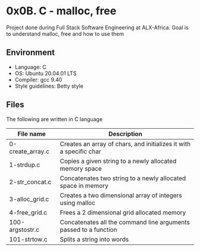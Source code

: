# 0x0B. C - malloc, free
Project done during Full Stack Software Engineering at ALX-Africa. Goal is to understand malloc, free and how to use them

## Environment
* Language: C
* OS: Ubuntu 20.04.01 LTS
* Compiler: gcc 9.40
* Style guidelines: Betty style

## Files
The following are written in C language

File name | Description
 --- | ---
0-create_array.c | Creates an array of chars, and initializes it with a specific char
1-strdup.c | Copies a given string to a newly allocated memory space
2-str_concat.c | Concatenates two string to a newly allocated space in memory
3-alloc_grid.c | Creates a two dimensional array of integers using malloc
4-free_grid.c | Frees a 2 dimensional grid allocated memory
100-argstostr.c | Concatenates all the command line arguments passed to a function
101-strtow.c | Splits a string into words
